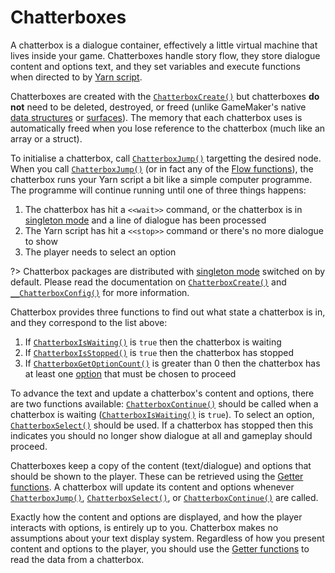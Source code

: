# Chatterboxes

A chatterbox is a dialogue container, effectively a little virtual machine that lives inside your game. Chatterboxes handle story flow, they store dialogue content and options text, and they set variables and execute functions when directed to by [Yarn script](concept-yarn-script).

Chatterboxes are created with the [`ChatterboxCreate()`](reference-chatterboxes#chatterboxcreatefilename-singletontext-localscope) but chatterboxes **do not** need to be deleted, destroyed, or freed (unlike GameMaker's native [data structures](https://manual.yoyogames.com/GameMaker_Language/GML_Reference/Drawing/Surfaces/Surfaces.htm) or [surfaces](https://manual.yoyogames.com/GameMaker_Language/GML_Reference/Drawing/Surfaces/Surfaces.htm)). The memory that each chatterbox uses is automatically freed when you lose reference to the chatterbox (much like an array or a struct).

To initialise a chatterbox, call [`ChatterboxJump()`](reference-flow#chatterboxjumpchatterbox-nodetitle-filename) targetting the desired node. When you call [`ChatterboxJump()`](reference-flow#chatterboxjumpchatterbox-nodetitle-filename) (or in fact any of the [Flow functions](reference-flow)), the chatterbox runs your Yarn script a bit like a simple computer programme. The programme will continue running until one of three things happens:

1. The chatterbox has hit a `<<wait>>` command, or the chatterbox is in [singleton mode](reference-configuration#chatterboxcreatefilename-singletontext-localscope) and a line of dialogue has been processed
2. The Yarn script has hit a `<<stop>>` command or there's no more dialogue to show
3. The player needs to select an option

?> Chatterbox packages are distributed with [singleton mode](reference-configuration#chatterboxcreatefilename-singletontext-localscope) switched on by default. Please read the documentation on [`ChatterboxCreate()`](reference-chatterboxes#chatterboxcreatefilename-singletontext-localscope) and [`__ChatterboxConfig()`](reference-configuration#__chatterboxconfig) for more information.

Chatterbox provides three functions to find out what state a chatterbox is in, and they correspond to the list above:

1. If [`ChatterboxIsWaiting()`](reference-flow#chatterboxiswaitingchatterbox) is `true` then the chatterbox is waiting
2. If [`ChatterboxIsStopped()`](reference-flow#chatterboxisstoppedchatterbox) is `true` then the chatterbox has stopped
3. If [`ChatterboxGetOptionCount()`](reference-getters#chatterboxgetoptioncountchatterbox) is greater than 0 then the chatterbox has at least one [option](concept-yarn-script#option-syntax) that must be chosen to proceed

To advance the text and update a chatterbox's content and options, there are two functions available: [`ChatterboxContinue()`](reference-flow#chatterboxcontinuechatterbox) should be called when a chatterbox is waiting ([`ChatterboxIsWaiting()`](reference-flow#chatterboxiswaitingchatterbox) is `true`). To select an option, [`ChatterboxSelect()`](reference-flow#chatterboxselectchatterbox-optionindex) should be used. If a chatterbox has stopped then this indicates you should no longer show dialogue at all and gameplay should proceed.

Chatterboxes keep a copy of the content (text/dialogue) and options that should be shown to the player. These can be retrieved using the [Getter functions](reference-getters). A chatterbox will update its content and options whenever [`ChatterboxJump()`](reference-flow#chatterboxjumpchatterbox-nodetitle-filename), [`ChatterboxSelect()`](reference-flow#chatterboxselectchatterbox-optionindex), or [`ChatterboxContinue()`](reference-flow#chatterboxcontinuechatterbox) are called.

Exactly how the content and options are displayed, and how the player interacts with options, is entirely up to you. Chatterbox makes no assumptions about your text display system. Regardless of how you present content and options to the player, you should use the [Getter functions](reference-getters) to read the data from a chatterbox.

